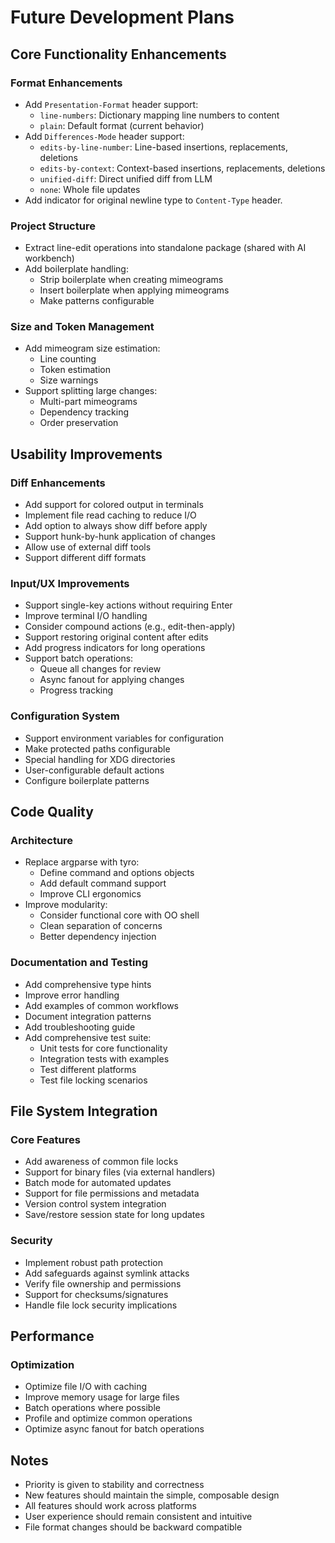 # Future Development Plans

## Core Functionality Enhancements

### Format Enhancements
- Add `Presentation-Format` header support:
  - `line-numbers`: Dictionary mapping line numbers to content
  - `plain`: Default format (current behavior)
- Add `Differences-Mode` header support:
  - `edits-by-line-number`: Line-based insertions, replacements, deletions
  - `edits-by-context`: Context-based insertions, replacements, deletions
  - `unified-diff`: Direct unified diff from LLM
  - `none`: Whole file updates
- Add indicator for original newline type to `Content-Type` header.

### Project Structure
- Extract line-edit operations into standalone package (shared with AI
  workbench)
- Add boilerplate handling:
  - Strip boilerplate when creating mimeograms
  - Insert boilerplate when applying mimeograms
  - Make patterns configurable

### Size and Token Management
- Add mimeogram size estimation:
  - Line counting
  - Token estimation
  - Size warnings
- Support splitting large changes:
  - Multi-part mimeograms
  - Dependency tracking
  - Order preservation

## Usability Improvements

### Diff Enhancements
- Add support for colored output in terminals
- Implement file read caching to reduce I/O
- Add option to always show diff before apply
- Support hunk-by-hunk application of changes
- Allow use of external diff tools
- Support different diff formats

### Input/UX Improvements
- Support single-key actions without requiring Enter
- Improve terminal I/O handling
- Consider compound actions (e.g., edit-then-apply)
- Support restoring original content after edits
- Add progress indicators for long operations
- Support batch operations:
  - Queue all changes for review
  - Async fanout for applying changes
  - Progress tracking

### Configuration System
- Support environment variables for configuration
- Make protected paths configurable
- Special handling for XDG directories
- User-configurable default actions
- Configure boilerplate patterns

## Code Quality

### Architecture
- Replace argparse with tyro:
  - Define command and options objects
  - Add default command support
  - Improve CLI ergonomics
- Improve modularity:
  - Consider functional core with OO shell
  - Clean separation of concerns
  - Better dependency injection

### Documentation and Testing
- Add comprehensive type hints
- Improve error handling
- Add examples of common workflows
- Document integration patterns
- Add troubleshooting guide
- Add comprehensive test suite:
  - Unit tests for core functionality
  - Integration tests with examples
  - Test different platforms
  - Test file locking scenarios

## File System Integration

### Core Features
- Add awareness of common file locks
- Support for binary files (via external handlers)
- Batch mode for automated updates
- Support for file permissions and metadata
- Version control system integration
- Save/restore session state for long updates

### Security
- Implement robust path protection
- Add safeguards against symlink attacks
- Verify file ownership and permissions
- Support for checksums/signatures
- Handle file lock security implications

## Performance

### Optimization
- Optimize file I/O with caching
- Improve memory usage for large files
- Batch operations where possible
- Profile and optimize common operations
- Optimize async fanout for batch operations

## Notes

- Priority is given to stability and correctness
- New features should maintain the simple, composable design
- All features should work across platforms
- User experience should remain consistent and intuitive
- File format changes should be backward compatible
